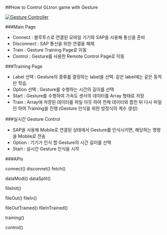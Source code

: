 ##How to Control GLtron game with Gesture

[![Gesture Controller](https://img.youtube.com/vi/QaUkOpIevXc/0.jpg)](http://www.youtube.com/watch?v=QaUkOpIevXc)

###Main Page
-	Connect : 블루투스로 연결된 모바일 기기와 SAP을 사용해 통신을 준비
-	Disconnect : SAP 통신을 위한 연결을 해제
-	Train : Gesture Training Page로 이동
-	Control : Gesture를 사용한 Remote Control Page로 이동 
  
###Training Page 
-	Label 선택 : Gesture의 종류를 결정하는 label을 선택. 같은 label에는 같은 동작만 학습.
-	Option 선택 : Gesture를 수행하는 시간의 길이를 선택
-	Start : Gesture를 수행하여 가속도 센서의 데이터를 Array 형태로 저장
-	Train : Array에 저장된 데이터를 파일 아웃 하여 전체 데이터와 합친 뒤 다시 파일 인 하여 Training을 진행 (Gesture 인식을 위한 방정식의 계수 생성)

###실시간 Gesture Control
-	SAP을 사용해 Mobile로 연결된 상태에서 Gesture를 인식시키면, 해당하는 명령을 Mobile로 전송
-	Option : 기기가 인식 할 Gesture의 시간 길이를 선택
-	Start : 실시간 Gesture 인식을 시작


###APIs

connect()
disconnet()
fetch()

dataModi()
dataSplit()

fileInit()

fileOut()
fileIn()

fileOutTrained()
fileInTrained()

training()

control()

